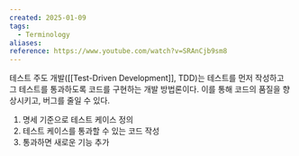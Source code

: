 ```yaml
---
created: 2025-01-09
tags:
  - Terminology
aliases: 
reference: https://www.youtube.com/watch?v=SRAnCjb9sm8
---
```

테스트 주도 개발([[Test-Driven Development]], TDD)는 테스트를 먼저 작성하고 그 테스트를 통과하도록 코드를 구현하는 개발 방법론이다.
이를 통해 코드의 품질을 향상시키고, 버그를 줄일 수 있다.

1. 명세 기준으로 테스트 케이스 정의
2. 테스트 케이스를 통과할 수 있는 코드 작성
3. 통과하면 새로운 기능 추가